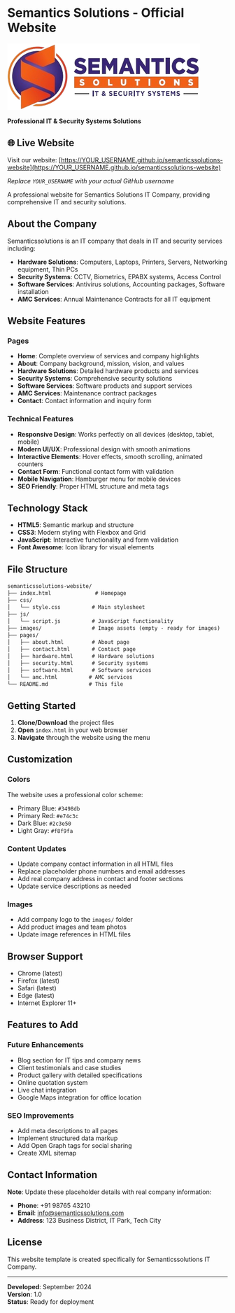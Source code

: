 # Semantics Solutions - Official Website

![Semantics Solutions Logo](images/logo.png)

**Professional IT & Security Systems Solutions**

## 🌐 Live Website
Visit our website: [https://YOUR_USERNAME.github.io/semanticssolutions-website](https://YOUR_USERNAME.github.io/semanticssolutions-website)

*Replace `YOUR_USERNAME` with your actual GitHub username*

A professional website for Semantics Solutions IT Company, providing comprehensive IT and security solutions.

## About the Company

Semanticssolutions is an IT company that deals in IT and security services including:

- **Hardware Solutions**: Computers, Laptops, Printers, Servers, Networking equipment, Thin PCs
- **Security Systems**: CCTV, Biometrics, EPABX systems, Access Control
- **Software Services**: Antivirus solutions, Accounting packages, Software installation
- **AMC Services**: Annual Maintenance Contracts for all IT equipment

## Website Features

### Pages
- **Home**: Complete overview of services and company highlights
- **About**: Company background, mission, vision, and values
- **Hardware Solutions**: Detailed hardware products and services
- **Security Systems**: Comprehensive security solutions
- **Software Services**: Software products and support services
- **AMC Services**: Maintenance contract packages
- **Contact**: Contact information and inquiry form

### Technical Features
- **Responsive Design**: Works perfectly on all devices (desktop, tablet, mobile)
- **Modern UI/UX**: Professional design with smooth animations
- **Interactive Elements**: Hover effects, smooth scrolling, animated counters
- **Contact Form**: Functional contact form with validation
- **Mobile Navigation**: Hamburger menu for mobile devices
- **SEO Friendly**: Proper HTML structure and meta tags

## Technology Stack

- **HTML5**: Semantic markup and structure
- **CSS3**: Modern styling with Flexbox and Grid
- **JavaScript**: Interactive functionality and form validation
- **Font Awesome**: Icon library for visual elements

## File Structure

```
semanticssolutions-website/
├── index.html              # Homepage
├── css/
│   └── style.css          # Main stylesheet
├── js/
│   └── script.js          # JavaScript functionality
├── images/                # Image assets (empty - ready for images)
├── pages/
│   ├── about.html         # About page
│   ├── contact.html       # Contact page
│   ├── hardware.html      # Hardware solutions
│   ├── security.html      # Security systems
│   ├── software.html      # Software services
│   └── amc.html          # AMC services
└── README.md             # This file
```

## Getting Started

1. **Clone/Download** the project files
2. **Open** `index.html` in your web browser
3. **Navigate** through the website using the menu

## Customization

### Colors
The website uses a professional color scheme:
- Primary Blue: `#3498db`
- Primary Red: `#e74c3c`
- Dark Blue: `#2c3e50`
- Light Gray: `#f8f9fa`

### Content Updates
- Update company contact information in all HTML files
- Replace placeholder phone numbers and email addresses
- Add real company address in contact and footer sections
- Update service descriptions as needed

### Images
- Add company logo to the `images/` folder
- Add product images and team photos
- Update image references in HTML files

## Browser Support

- Chrome (latest)
- Firefox (latest)
- Safari (latest)
- Edge (latest)
- Internet Explorer 11+

## Features to Add

### Future Enhancements
- Blog section for IT tips and company news
- Client testimonials and case studies
- Product gallery with detailed specifications
- Online quotation system
- Live chat integration
- Google Maps integration for office location

### SEO Improvements
- Add meta descriptions to all pages
- Implement structured data markup
- Add Open Graph tags for social sharing
- Create XML sitemap

## Contact Information

**Note**: Update these placeholder details with real company information:

- **Phone**: +91 98765 43210
- **Email**: info@semanticssolutions.com
- **Address**: 123 Business District, IT Park, Tech City

## License

This website template is created specifically for Semanticssolutions IT Company.

---

**Developed**: September 2024  
**Version**: 1.0  
**Status**: Ready for deployment
